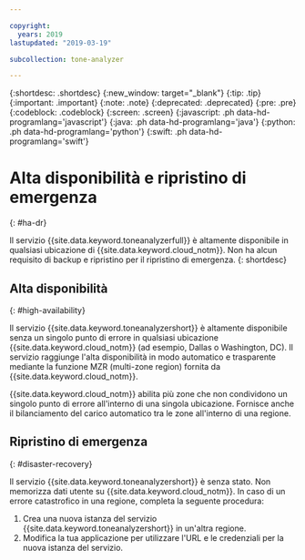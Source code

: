 ```yaml
---

copyright:
  years: 2019
lastupdated: "2019-03-19"

subcollection: tone-analyzer

---
```


{:shortdesc: .shortdesc}
{:new_window: target="_blank"}
{:tip: .tip}
{:important: .important}
{:note: .note}
{:deprecated: .deprecated}
{:pre: .pre}
{:codeblock: .codeblock}
{:screen: .screen}
{:javascript: .ph data-hd-programlang='javascript'}
{:java: .ph data-hd-programlang='java'}
{:python: .ph data-hd-programlang='python'}
{:swift: .ph data-hd-programlang='swift'}

# Alta disponibilità e ripristino di emergenza
{: #ha-dr}

Il servizio {{site.data.keyword.toneanalyzerfull}} è altamente disponibile in qualsiasi ubicazione di {{site.data.keyword.cloud_notm}}. Non ha alcun requisito di backup e ripristino per il ripristino di emergenza.
{: shortdesc}

## Alta disponibilità
{: #high-availability}

Il servizio {{site.data.keyword.toneanalyzershort}} è altamente disponibile senza un singolo punto di errore in qualsiasi ubicazione {{site.data.keyword.cloud_notm}} (ad esempio, Dallas o Washington, DC). Il servizio raggiunge l'alta disponibilità in modo automatico e trasparente mediante la funzione MZR (multi-zone region) fornita da {{site.data.keyword.cloud_notm}}.

{{site.data.keyword.cloud_notm}} abilita più zone che non condividono un singolo punto di errore all'interno di una singola ubicazione. Fornisce anche il bilanciamento del carico automatico tra le zone all'interno di una regione.

## Ripristino di emergenza
{: #disaster-recovery}

Il servizio {{site.data.keyword.toneanalyzershort}} è senza stato. Non memorizza dati utente su {{site.data.keyword.cloud_notm}}. In caso di un errore catastrofico in una regione, completa la seguente procedura:

1.  Crea una nuova istanza del servizio {{site.data.keyword.toneanalyzershort}} in un'altra regione.
1.  Modifica la tua applicazione per utilizzare l'URL e le credenziali per la nuova istanza del servizio.
